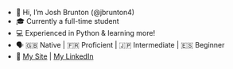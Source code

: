 - 👋 Hi, I’m Josh Brunton (@jbrunton4)
- 🎓 Currently a full-time student
- 💻 Experienced in Python & learning more!
- 🗣️ 🇬🇧 Native | 🇫🇷 Proficient | 🇯🇵 Intermediate | 🇪🇸 Beginner
- 🔗 [My Site](https://joshbrunton.dev/) | [My LinkedIn](https://www.linkedin.com/in/josh-brunton-1035301b3/)

<!---
jbrunton4/jbrunton4 is a ✨ special ✨ repository because its `README.md` (this file) appears on your GitHub profile.
You can click the Preview link to take a look at your changes.
--->
